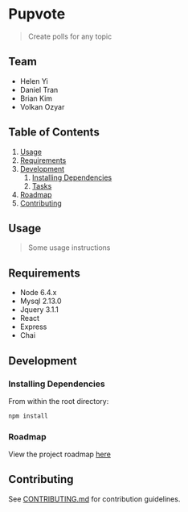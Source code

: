 # Pupvote 

> Create polls for any topic

## Team

  - Helen Yi
  - Daniel Tran
  - Brian Kim
  - Volkan Ozyar

## Table of Contents

1. [Usage](#Usage)
1. [Requirements](#requirements)
1. [Development](#development)
    1. [Installing Dependencies](#installing-dependencies)
    1. [Tasks](#tasks)
1. [Roadmap](#roadmap)
1. [Contributing](#contributing)

## Usage

> Some usage instructions

## Requirements

- Node 6.4.x
- Mysql 2.13.0
- Jquery 3.1.1
- React
- Express
- Chai

## Development

### Installing Dependencies

From within the root directory:

```sh
npm install 

```

### Roadmap

View the project roadmap [here](LINK_TO_DOC)


## Contributing

See [CONTRIBUTING.md](CONTRIBUTING.md) for contribution guidelines.

